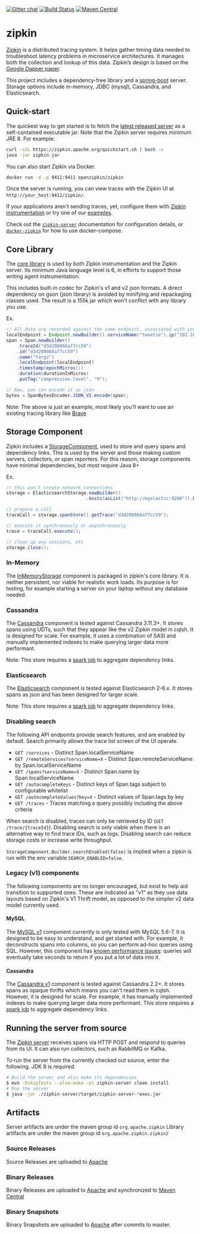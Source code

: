[![Gitter chat](http://img.shields.io/badge/gitter-join%20chat%20%E2%86%92-brightgreen.svg)](https://gitter.im/openzipkin/zipkin)
[![Build Status](https://builds.apache.org/view/Z/view/Zipkin/job/GH-incubator-zipkin/job/incubator-zipkin/job/master/badge/icon)](https://builds.apache.org/view/Z/view/Zipkin/job/GH-incubator-zipkin/job/incubator-zipkin/job/master/)
[![Maven Central](https://img.shields.io/maven-central/v/org.apache.zipkin/zipkin-server.svg)](https://search.maven.org/search?q=g:org.apache.zipkin%20AND%20a:zipkin-server)

# zipkin
[Zipkin](https://zipkin.apache.org) is a distributed tracing system. It helps gather timing data needed to troubleshoot latency problems in microservice architectures. It manages both the collection and lookup of this data. Zipkin’s design is based on the [Google Dapper paper](http://research.google.com/pubs/pub36356.html).

This project includes a dependency-free library and a [spring-boot](http://projects.spring.io/spring-boot/) server. Storage options include in-memory, JDBC (mysql), Cassandra, and Elasticsearch.

## Quick-start

The quickest way to get started is to fetch the [latest released server](https://search.maven.org/remote_content?g=org.apache.zipkin&a=zipkin-server&v=LATEST&c=exec) as a self-contained executable jar. Note that the Zipkin server requires minimum JRE 8. For example:

```bash
curl -sSL https://zipkin.apache.org/quickstart.sh | bash -s
java -jar zipkin.jar
```

You can also start Zipkin via Docker.
```bash
docker run -d -p 9411:9411 openzipkin/zipkin
```

Once the server is running, you can view traces with the Zipkin UI at `http://your_host:9411/zipkin/`.

If your applications aren't sending traces, yet, configure them with [Zipkin instrumentation](https://zipkin.apache.org/pages/tracers_instrumentation) or try one of our [examples](https://github.com/openzipkin?utf8=%E2%9C%93&q=example).

Check out the [`zipkin-server`](/zipkin-server) documentation for configuration details, or [`docker-zipkin`](https://github.com/openzipkin/docker-zipkin) for how to use docker-compose.

## Core Library
The [core library](zipkin/src/main/java/zipkin2) is used by both Zipkin instrumentation and the Zipkin server. Its minimum Java language level is 6, in efforts to support those writing agent instrumentation.

This includes built-in codec for Zipkin's v1 and v2 json formats. A direct dependency on gson (json library) is avoided by minifying and repackaging classes used. The result is a 155k jar which won't conflict with any library you use.

Ex.
```java
// All data are recorded against the same endpoint, associated with your service graph
localEndpoint = Endpoint.newBuilder().serviceName("tweetie").ip("192.168.0.1").build()
span = Span.newBuilder()
    .traceId("d3d200866a77cc59")
    .id("d3d200866a77cc59")
    .name("targz")
    .localEndpoint(localEndpoint)
    .timestamp(epochMicros())
    .duration(durationInMicros)
    .putTag("compression.level", "9");

// Now, you can encode it as json
bytes = SpanBytesEncoder.JSON_V2.encode(span);
```

Note: The above is just an example, most likely you'll want to use an existing tracing library like [Brave](https://github.com/openzipkin/brave)

## Storage Component
Zipkin includes a [StorageComponent](zipkin/src/main/java/zipkin2/storage/StorageComponent.java), used to store and query spans and
dependency links. This is used by the server and those making custom
servers, collectors, or span reporters. For this reason, storage
components have minimal dependencies, but most require Java 8+

Ex.
```java
// this won't create network connections
storage = ElasticsearchStorage.newBuilder()
                              .hosts(asList("http://myelastic:9200")).build();

// prepare a call
traceCall = storage.spanStore().getTrace("d3d200866a77cc59");

// execute it synchronously or asynchronously
trace = traceCall.execute();

// clean up any sessions, etc
storage.close();
```

### In-Memory
The [InMemoryStorage](zipkin/src/main/java/zipkin2/storage/InMemoryStorage.java) component is packaged in zipkin's core library. It
is neither persistent, nor viable for realistic work loads. Its purpose
is for testing, for example starting a server on your laptop without any
database needed.

### Cassandra
The [Cassandra](zipkin-storage/cassandra) component is tested against
Cassandra 3.11.3+. It stores spans using UDTs, such that they appear like
the v2 Zipkin model in cqlsh. It is designed for scale. For example, it
uses a combination of SASI and manually implemented indexes to make
querying larger data more performant.

Note: This store requires a [spark job](https://github.com/apache/incubator-zipkin-dependencies) to aggregate dependency links.

### Elasticsearch
The [Elasticsearch](zipkin-storage/elasticsearch) component is tested against Elasticsearch 2-6.x.
It stores spans as json and has been designed for larger scale.

Note: This store requires a [spark job](https://github.com/apache/incubator-zipkin-dependencies) to aggregate dependency links.

### Disabling search
The following API endpoints provide search features, and are enabled by
default. Search primarily allows the trace list screen of the UI operate.
* `GET /services` - Distinct Span.localServiceName
* `GET /remoteServices?serviceName=X` - Distinct Span.remoteServiceName by Span.localServiceName
* `GET /spans?serviceName=X` - Distinct Span.name by Span.localServiceName
* `GET /autocompleteKeys` - Distinct keys of Span.tags subject to configurable whitelist
* `GET /autocompleteValues?key=X` - Distinct values of Span.tags by key
* `GET /traces` - Traces matching a query possibly including the above criteria


When search is disabled, traces can only be retrieved by ID
(`GET /trace/{traceId}`). Disabling search is only viable when there is
an alternative way to find trace IDs, such as logs. Disabling search can
reduce storage costs or increase write throughput.

`StorageComponent.Builder.searchEnabled(false)` is implied when a zipkin
is run with the env variable `SEARCH_ENABLED=false`.

### Legacy (v1) components
The following components are no longer encouraged, but exist to help aid
transition to supported ones. These are indicated as "v1" as they use
data layouts based on Zipkin's V1 Thrift model, as opposed to the
simpler v2 data model currently used.

#### MySQL
The [MySQL v1](zipkin-storage/mysql-v1) component currently is only
tested with MySQL 5.6-7. It is designed to be easy to understand, and
get started with. For example, it deconstructs spans into columns, so
you can perform ad-hoc queries using SQL. However, this component has
[known performance issues](https://github.com/apache/incubator-zipkin/issues/1233): queries will eventually take seconds to return
if you put a lot of data into it.

#### Cassandra
The [Cassandra v1](zipkin-storage/cassandra-v1) component is tested
against Cassandra 2.2+. It stores spans as opaque thrifts which means
you can't read them in cqlsh. However, it is designed for scale. For
example, it has manually implemented indexes to make querying larger
data more performant. This store requires a [spark job](https://github.com/apache/incubator-zipkin-dependencies) to aggregate
dependency links.

## Running the server from source
The [Zipkin server](zipkin-server) receives spans via HTTP POST and respond to queries
from its UI. It can also run collectors, such as RabbitMQ or Kafka.

To run the server from the currently checked out source, enter the
following. JDK 8 is required.
```bash
# Build the server and also make its dependencies
$ mvn -DskipTests --also-make -pl zipkin-server clean install
# Run the server
$ java -jar ./zipkin-server/target/zipkin-server-*exec.jar
```

## Artifacts
Server artifacts are under the maven group id `org.apache.zipkin`
Library artifacts are under the maven group id `org.apache.zipkin.zipkin2`
### Source Releases
Source Releases are uploaded to [Apache](https://www.apache.org/dyn/closer.lua/incubator/zipkin/zipkin)
### Binary Releases
Binary Releases are uploaded to [Apache](https://repository.apache.org/service/local/staging/deploy/maven2) and synchronized to [Maven Central](http://search.maven.org/#search%7Cga%7C1%7Cg%3A%22org.apache.zipkin%22)
### Binary Snapshots
Binary Snapshots are uploaded to [Apache](https://repository.apache.org/content/repositories/snapshots/) after commits to master.

